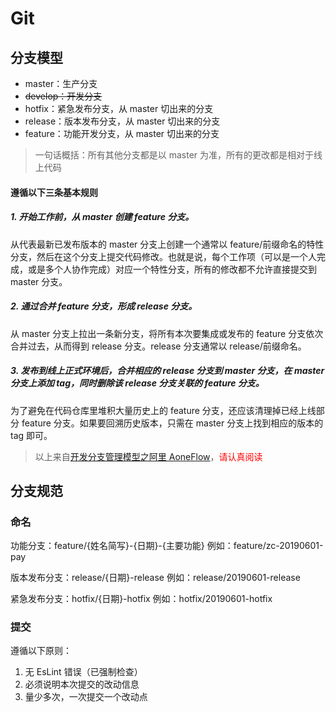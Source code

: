 # Git

## 分支模型

- master：生产分支
- ~~develop：开发分支~~
- hotfix：紧急发布分支，从 master 切出来的分支
- release：版本发布分支，从 master 切出来的分支
- feature：功能开发分支，从 master 切出来的分支

> 一句话概括：所有其他分支都是以 master 为准，所有的更改都是相对于线上代码

#### 遵循以下三条基本规则

##### 1. 开始工作前，从 master 创建 feature 分支。

从代表最新已发布版本的 master 分支上创建一个通常以 feature/前缀命名的特性分支，然后在这个分支上提交代码修改。也就是说，每个工作项（可以是一个人完成，或是多个人协作完成）对应一个特性分支，所有的修改都不允许直接提交到 master 分支。

##### 2. 通过合并 feature 分支，形成 release 分支。

从 master 分支上拉出一条新分支，将所有本次要集成或发布的 feature 分支依次合并过去，从而得到 release 分支。release 分支通常以 release/前缀命名。

##### 3. 发布到线上正式环境后，合并相应的 release 分支到 master 分支，在 master 分支上添加 tag，同时删除该 release 分支关联的 feature 分支。

为了避免在代码仓库里堆积大量历史上的 feature 分支，还应该清理掉已经上线部分 feature 分支。如果要回溯历史版本，只需在 master 分支上找到相应的版本的 tag 即可。

> 以上来自[开发分支管理模型之阿里 AoneFlow](https://segmentfault.com/a/1190000016373314)，<span style="color:red;">请认真阅读</span>

## 分支规范

### 命名

功能分支：feature/{姓名简写}-{日期}-{主要功能} 例如：feature/zc-20190601-pay

版本发布分支：release/{日期}-release 例如：release/20190601-release

紧急发布分支：hotfix/{日期}-hotfix 例如：hotfix/20190601-hotfix

### 提交

遵循以下原则：

1. 无 EsLint 错误（已强制检查）
2. 必须说明本次提交的改动信息
3. 量少多次，一次提交一个改动点
